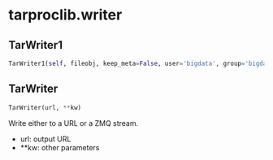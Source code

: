 # tarproclib.writer

## TarWriter1
```python
TarWriter1(self, fileobj, keep_meta=False, user='bigdata', group='bigdata', mode=292, compress=None, encoder=None, output_mode=None)
```

## TarWriter
```python
TarWriter(url, **kw)
```
Write either to a URL or a ZMQ stream.

- url: output URL
- **kw: other parameters

